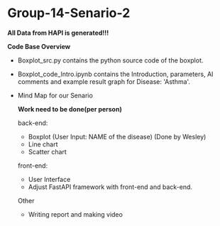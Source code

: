 # Group-14-Senario-2

**All Data from HAPI is generated!!!**

**Code Base Overview**
- Boxplot_src.py contains the python source code of the boxplot.
- Boxplot_code_Intro.ipynb contains the Introduction, parameters, AI comments and example result graph for Disease: 'Asthma'.
- Mind Map for our Senario

  **Work need to be done(per person)**

  back-end:
  - Boxplot (User Input: NAME of the disease) (Done by Wesley) 
  - Line chart
  - Scatter chart

  front-end:
  - User Interface
  - Adjust FastAPI framework with front-end and back-end.

  Other
  - Writing report and making video

